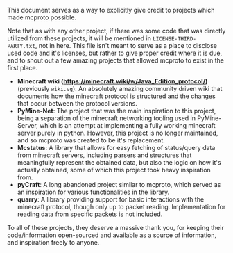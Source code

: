 This document serves as a way to explicitly give credit to projects which made mcproto possible.

Note that as with any other project, if there was some code that was directly utilized from these projects, it will be
mentioned in `LICENSE-THIRD-PARTY.txt`, not in here. This file isn't meant to serve as a place to disclose used code
and it's licenses, but rather to give proper credit where it is due, and to shout out a few amazing projects that
allowed mcproto to exist in the first place.

- **Minecraft wiki (<https://minecraft.wiki/w/Java_Edition_protocol/>)** (previously `wiki.vg`): An absolutely amazing
  community driven wiki that documents how the minecraft protocol is structured and the changes that occur between the
  protocol versions.
- **PyMine-Net**: The project that was the main inspiration to this project, being a separation of the minecraft
  networking tooling used in PyMine-Server, which is an attempt at implementing a fully working minecraft server purely
  in python. However, this project is no longer maintained, and so mcproto was created to be it's replacement.
- **Mcstatus**: A library that allows for easy fetching of status/query data from minecraft servers, including parsers and
  structures that meaningfully represent the obtained data, but also the logic on how it's actually obtained, some of
  which this project took heavy inspiration from.
- **pyCraft**: A long abandoned project similar to mcproto, which served as an inspiration for various functionalities in
  the library.
- **quarry**: A library providing support for basic interactions with the minecraft protocol, though only up to packet reading.
  Implementation for reading data from specific packets is not included.

To all of these projects, they deserve a massive thank you, for keeping their code/information open-sourced and
available as a source of information, and inspiration freely to anyone.
